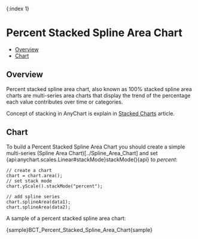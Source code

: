 {:index 1}
# Percent Stacked Spline Area Chart

* [Overview](#overview)
* [Chart](#chart)

## Overview

Percent stacked spline area chart, also known as 100% stacked spline area charts are multi-series area charts that display the trend of the percentage each value contributes over time or categories.

Concept of stacking in AnyChart is explain in [Stacked Charts](Overview) article.

## Chart

To build a Percent Stacked Spline Area Chart you should create a simple multi-series (Spline Area Chart)[../Spline_Area_Chart] and set {api:anychart.scales.Linear#stackMode}stackMode(){api} to *percent*:

```
// create a chart
chart = chart.area();
// set stack mode
chart.yScale().stackMode("percent");

// add spline series
chart.splineArea(data1);
chart.splineArea(data2);
```

A sample of a percent stacked spline area chart:

{sample}BCT\_Percent\_Stacked\_Spline\_Area\_Chart{sample}
